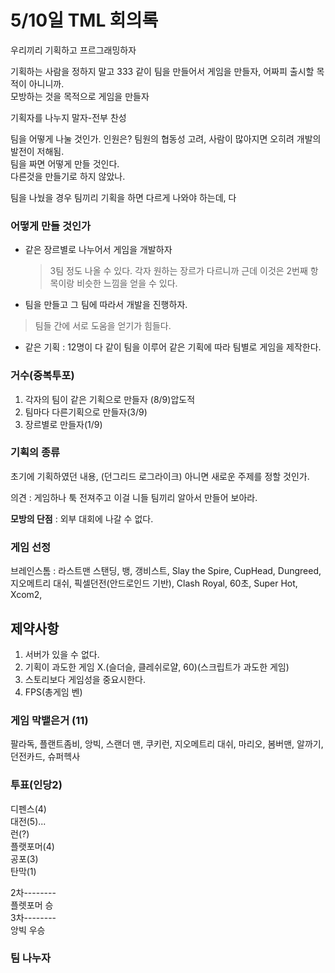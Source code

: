 # 5/10일 TML 회의록  

우리끼리 기획하고 프르그래밍하자

기획하는 사람을 정하지 말고 333 같이 팀을 만들어서 게임을 만들자, 어짜피 출시할 목적이 아니니까.  
모방하는 것을 목적으로 게임을 만들자  

기획자를 나누지 말자-전부 찬성  

팀을 어떻게 나눌 것인가. 인원은? 팀원의 협동성 고려, 사람이 많아지면 오히려 개발의 발전이 저해됨.  
팀을 짜면 어떻게 만들 것인다.  
다른것을 만들기로 하지 않았나.  

팀을 나눴을 경우 팀끼리 기획을 하면 다르게 나와야 하는데, 다  

### 어떻게 만들 것인가  

- 같은 장르별로 나누어서 게임을 개발하자  
    >3팀 정도 나올 수 있다. 각자 원하는 장르가 다르니까  근데 이것은 2번째 항목이랑 비슷한 느낌을 얻을 수 있다.

- 팀을 만들고 그 팀에 따라서 개발을 진행하자.  
>팀들 간에 서로 도움을 얻기가 힘들다.  

- 같은 기획 : 12명이 다 같이 팀을 이루어 같은 기획에 따라 팀별로 게임을 제작한다.

### 거수(중복투포)  
1. 각자의 팀이 같은 기획으로 만들자 (8/9)압도적  
2. 팀마다 다른기획으로 만들자(3/9)
3. 장르별로 만들자(1/9)


### 기획의 종류  

초기에 기획하였던 내용, (던그리드 로그라이크) 아니면 새로운 주제를 정할 것인가.  

의견 : 게임하나 툭 전져주고 이걸 니들 팀끼리 알아서 만들어 보아라.

**모방의 단점** : 외부 대회에 나갈 수 없다.  

### 게임 선정   
브레인스톰 : 라스트맨 스탠딩, 뱅, 갱비스트, Slay the Spire, CupHead, Dungreed, 지오메트리 대쉬, 픽셀던전(안드로인드 기반), Clash Royal, 60초, Super Hot, Xcom2,

## 제약사항  
1. 서버가 있을 수 없다.  
2. 기획이 과도한 게임 X.(슬더슬, 클레쉬로얄, 60)(스크립트가 과도한 게임)  
3. 스토리보다 게임성을 중요시한다.  
4. FPS(총게임 벤)  

### 게임 막뱉은거 (11)

팔라독, 플랜트좀비, 앙빅, 스랜더 맨, 쿠키런, 지오메트리 대쉬, 마리오, 봄버맨, 알까기, 던전카드, 슈퍼헥사  

### 투표(인당2)

디펜스(4)  
대전(5)...  
런(?)    
플랫포머(4)  
공포(3)  
탄막(1)  

2차--------  
플렛포머 승<br>
3차--------  
앙빅 우승  

### 팀 나누자
